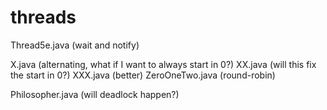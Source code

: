 # threads

Thread5e.java (wait and notify)

X.java (alternating, what if I want to always start in 0?)
XX.java (will this fix the start in 0?)
XXX.java (better)
ZeroOneTwo.java (round-robin)

Philosopher.java (will deadlock happen?)
